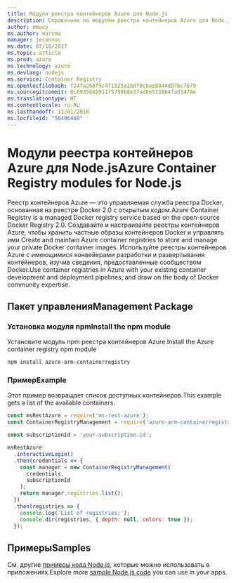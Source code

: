 ```yaml
---
title: Модули реестра контейнеров Azure для Node.js
description: Справочник по модулям реестра контейнеров Azure для Node.js
author: mmacy
ms.author: marsma
manager: jeconnoc
ms.date: 07/18/2017
ms.topic: article
ms.prod: azure
ms.technology: azure
ms.devlang: nodejs
ms.service: Container Registry
ms.openlocfilehash: f24fa268f9c471925a1bdf0cbae8044d97bc7679
ms.sourcegitcommit: 8c6935b6591175798b8e37ad0e511864fad3478e
ms.translationtype: HT
ms.contentlocale: ru-RU
ms.lasthandoff: 11/01/2018
ms.locfileid: "50406400"
---
```

# <a name="azure-container-registry-modules-for-nodejs"></a><span data-ttu-id="ec343-103">Модули реестра контейнеров Azure для Node.js</span><span class="sxs-lookup"><span data-stu-id="ec343-103">Azure Container Registry modules for Node.js</span></span>

<span data-ttu-id="ec343-104">Реестр контейнеров Azure — это управляемая служба реестра Docker, основанная на реестре Docker 2.0 с открытым кодом.</span><span class="sxs-lookup"><span data-stu-id="ec343-104">Azure Container Registry is a managed Docker registry service based on the open-source Docker Registry 2.0.</span></span> <span data-ttu-id="ec343-105">Создавайте и настраивайте реестры контейнеров Azure, чтобы хранить частные образы контейнеров Docker и управлять ими.</span><span class="sxs-lookup"><span data-stu-id="ec343-105">Create and maintain Azure container registries to store and manage your private Docker container images.</span></span> <span data-ttu-id="ec343-106">Используйте реестры контейнеров Azure с имеющимися конвейерами разработки и развертывания контейнеров, изучив сведения, предоставленные сообществом Docker.</span><span class="sxs-lookup"><span data-stu-id="ec343-106">Use container registries in Azure with your existing container development and deployment pipelines, and draw on the body of Docker community expertise.</span></span>

## <a name="management-package"></a><span data-ttu-id="ec343-107">Пакет управления</span><span class="sxs-lookup"><span data-stu-id="ec343-107">Management Package</span></span>

### <a name="install-the-npm-module"></a><span data-ttu-id="ec343-108">Установка модуля npm</span><span class="sxs-lookup"><span data-stu-id="ec343-108">Install the npm module</span></span>

<span data-ttu-id="ec343-109">Установите модуль npm реестра контейнеров Azure.</span><span class="sxs-lookup"><span data-stu-id="ec343-109">Install the Azure container registry npm module</span></span>

```bash
npm install azure-arm-containerregistry
```

### <a name="example"></a><span data-ttu-id="ec343-110">Пример</span><span class="sxs-lookup"><span data-stu-id="ec343-110">Example</span></span>

<span data-ttu-id="ec343-111">Этот пример возвращает список доступных контейнеров.</span><span class="sxs-lookup"><span data-stu-id="ec343-111">This example gets a list of the available containers.</span></span>

```javascript
const msRestAzure = require('ms-rest-azure');
const ContainerRegistryManagement = require('azure-arm-containerregistry');

const subscriptionId = 'your-subscription-id';

msRestAzure
  .interactiveLogin()
  .then(credentials => {
    const manager = new ContainerRegistryManagement(
      credentials,
      subscriptionId
    );
    return manager.registries.list();
  })
  .then(registries => {
    console.log('List of registries:');
    console.dir(registries, { depth: null, colors: true });
  });
```

## <a name="samples"></a><span data-ttu-id="ec343-112">Примеры</span><span class="sxs-lookup"><span data-stu-id="ec343-112">Samples</span></span>

<span data-ttu-id="ec343-113">См. другие [примеры кода Node.js](https://azure.microsoft.com/resources/samples/?platform=nodejs), которые можно использовать в приложениях.</span><span class="sxs-lookup"><span data-stu-id="ec343-113">Explore more [sample Node.js code](https://azure.microsoft.com/resources/samples/?platform=nodejs) you can use in your apps.</span></span>

